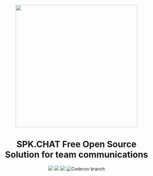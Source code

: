 
<p align="center"> 
  <img  src="https://github.com/whoisclebs/api.spk.chat/assets/43012757/2e897781-5d0c-48ed-8a1b-67eff165d311" data-canonical-src="https://github.com/whoisclebs/api.spk.chat/assets/43012757/2e897781-5d0c-48ed-8a1b-67eff165d311
" width="400" />
</p>

<h1 align="center">
  SPK.CHAT Free Open Source Solution for team communications
</h1>

<p align="center">
  <img src="https://img.shields.io/github/v/release/whoisclebs/api.spk.chat?label=version">
  <img src="https://img.shields.io/github/actions/workflow/status/whoisclebs/api.spk.chat/test.yml">
  <img src="https://img.shields.io/badge/license-MIT-green">
  <img alt="Codecov branch" src="https://img.shields.io/codecov/c/github/whoisclebs/api.spk.chat/main">
</p>
